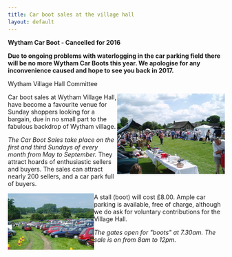 ```yaml
---
title: Car boot sales at the village hall
layout: default
---
```



**Wytham Car Boot - Cancelled for 2016**

**Due to ongoing problems with waterlogging in the car parking field there will be no more Wytham Car Boots this year. We apologise for any inconvenience caused and hope to see you back in 2017.**

Wytham Village Hall Committee

<img align="right" src="images/carboot1.jpg"/>
Car boot sales at Wytham Village Hall, have become a favourite venue for Sunday shoppers looking
for a bargain, due in no small part to the fabulous backdrop of Wytham village.

*The Car Boot Sales take place on the first and third Sundays of every month from May to
September.* They attract hoards of enthusiastic sellers and buyers. The sales can attract nearly
200 sellers, and a car park full of buyers.  

<img align="left" src="images/carboot2.jpg"/>
A stall (boot) will cost £8.00. Ample car parking is available, free of charge, although we do ask
for voluntary contributions for the Village Hall.

*The gates open for "boots" at 7.30am. The sale is on from 8am to 12pm.*













